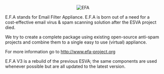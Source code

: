 <p align="center" >
  <img src="https://raw.github.com/E-F-A/v3/master/build/EFA/EFAlogo-79px.png" alt="EFA" title="EFA">
</p>


E.F.A stands for Email Filter Appliance.
E.F.A is born out of a need for a cost-effective email virus & spam scanning solution after the ESVA project died.

We try to create a complete package using existing open-source anti-spam projects and combine them to a single easy to use (virtual) appliance.

For more information go to http://www.efa-project.org

E.F.A V3 is a rebuild of the previous ESVA; the same components are used whenever possible but are all updated to the latest version.
